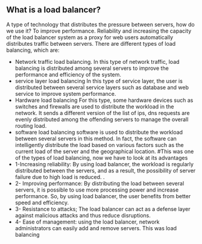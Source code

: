 ## What is a load balancer? 
A type of technology that distributes the pressure between servers, how do we use it? To improve performance. Reliability and increasing the capacity of the load balancer system as a proxy for web users automatically distributes traffic between servers. There are different types of load balancing, which are: 
*  Network traffic load balancing. In this type of network traffic, load balancing is distributed among several servers to improve the performance and efficiency of the system. 
*  service layer load balancing In this type of service layer, the user is distributed between several service layers such as database and web service to improve system performance.
* Hardware load balancing For this type, some hardware devices such as switches and firewalls are used to distribute the workload in the network. It sends a different version of the list of ips, dns requests are evenly distributed among the offending servers to manage the overall routing load. 
*  software load balancing software is used to distribute the workload between several servers in this method. In fact, the software can intelligently distribute the load based on various factors such as the current load of the server and the geographical location.
#This was one of the types of load balancing, now we have to look at its advantages
* 1-Increasing reliability: By using load balancer, the workload is regularly distributed between the servers, and as a result, the possibility of server failure due to high load is reduced. . 
* 2- Improving performance: By distributing the load between several servers, it is possible to use more processing power and increase performance. So, by using load balancer, the user benefits from better speed and efficiency. 
* 3- Resistance to attacks; The load balancer can act as a defense layer against malicious attacks and thus reduce disruptions.
* 4- Ease of management: using the load balancer, network administrators can easily add and remove servers. This was load balancing
